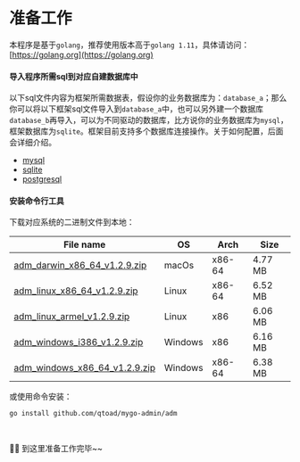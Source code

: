 # 准备工作
本程序是基于```golang```，推荐使用版本高于```golang 1.11```，具体请访问：[https://golang.org](https://golang.org)

#### 导入程序所需sql到对应自建数据库中

以下sql文件内容为框架所需数据表，假设你的业务数据库为：```database_a```；那么你可以将以下框架sql文件导入到```database_a```中，也可以另外建一个数据库```database_b```再导入，可以为不同驱动的数据库，比方说你的业务数据库为```mysql```，框架数据库为```sqlite```。框架目前支持多个数据库连接操作。关于如何配置，后面会详细介绍。

- [mysql](https://raw.githubusercontent.com/qtoad/mygo-admin/master/data/admin.sql)
- [sqlite](https://raw.githubusercontent.com/qtoad/mygo-admin/master/data/admin.db)
- [postgresql](https://raw.githubusercontent.com/qtoad/mygo-admin/master/data/admin.pgsql)

#### 安装命令行工具

下载对应系统的二进制文件到本地：

|  File name   | OS  | Arch  | Size  |
|  ----  | ----  | ----  |----  |
| [adm_darwin_x86_64_v1.2.9.zip](http://file.go-admin.cn/go_admin/cli/v1_2_9/adm_darwin_x86_64_v1.2.9.zip)  | macOs | x86-64 | 4.77 MB
| [adm_linux_x86_64_v1.2.9.zip](http://file.go-admin.cn/go_admin/cli/v1_2_9/adm_linux_x86_64_v1.2.9.zip)  | Linux | x86-64   | 6.52 MB
| [adm_linux_armel_v1.2.9.zip](http://file.go-admin.cn/go_admin/cli/v1_2_9/adm_linux_armel_v1.2.9.zip)  | Linux | x86   | 6.06 MB
| [adm_windows_i386_v1.2.9.zip](http://file.go-admin.cn/go_admin/cli/v1_2_9/adm_windows_i386_v1.2.9.zip)  | Windows | x86  |6.16 MB
| [adm_windows_x86_64_v1.2.9.zip](http://file.go-admin.cn/go_admin/cli/v1_2_9/adm_windows_x86_64_v1.2.9.zip)  | Windows | x86-64   |6.38 MB



或使用命令安装：

```
go install github.com/qtoad/mygo-admin/adm
```

<br>

🍺🍺 到这里准备工作完毕~~